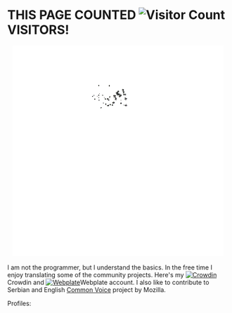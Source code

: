 # THIS PAGE COUNTED ![Visitor Count](https://profile-counter.glitch.me/Fooftilly/count.svg) VISITORS!
<p align="center">
<img src="https://raw.githubusercontent.com/Fooftilly/Fooftilly.github.io/master/images/plato.gif" />
</p>


I am not the programmer, but I understand the basics. In the free time I enjoy translating some of the community projects. Here's my [![Crowdin](https://crowdin.com/favicon-16x16.png "Crowdin")](https://crowdin.com/profile/Fooftilly)Crowdin and <a href="https://hosted.weblate.org/user/CoBE10/"><img alt= "Webplate" src="https://weblate.org/favicon.ico" width="16"></a>Webplate account. I also like to contribute to Serbian and English <a href="https://commonvoice.mozilla.org/">Common Voice</a> project by Mozilla.

Profiles:


